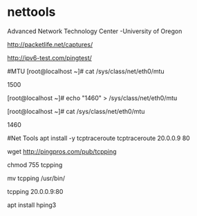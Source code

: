 # nettools
Advanced Network Technology Center -University of Oregon

http://packetlife.net/captures/

http://ipv6-test.com/pingtest/

#MTU
[root@localhost ~]# cat /sys/class/net/eth0/mtu

1500

[root@localhost ~]# echo "1460" > /sys/class/net/eth0/mtu


[root@localhost ~]# cat /sys/class/net/eth0/mtu 

1460


#Net Tools
apt install -y tcptraceroute
tcptraceroute 20.0.0.9 80

wget http://pingpros.com/pub/tcpping

chmod 755 tcpping

mv tcpping /usr/bin/

tcpping 20.0.0.9:80

apt install hping3
